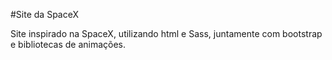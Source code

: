 #Site da SpaceX

Site inspirado na SpaceX, utilizando html e Sass, juntamente com bootstrap e bibliotecas de animações.
